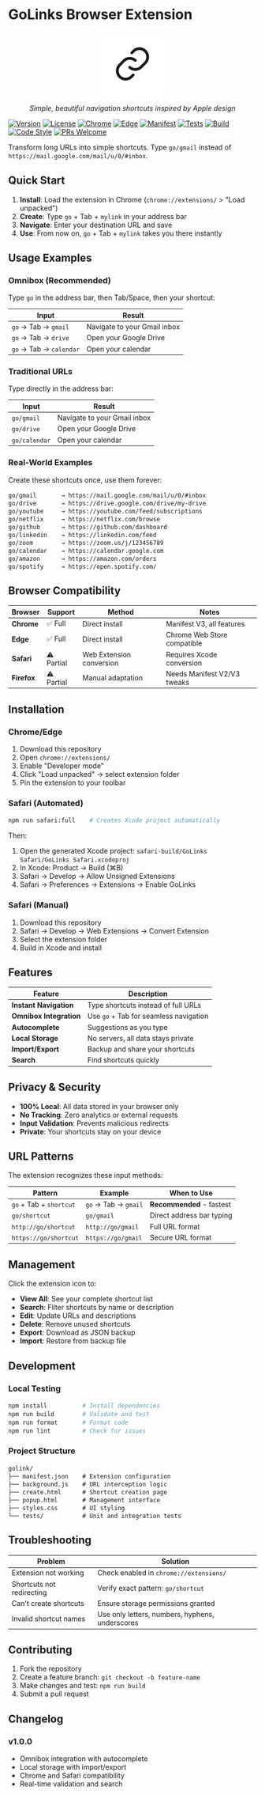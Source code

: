 # GoLinks Browser Extension

<div align="center">
  <img src="icons/icon-128.png" alt="GoLinks Logo" width="128" height="128">
  <p><em>Simple, beautiful navigation shortcuts inspired by Apple design</em></p>
</div>

[![Version](https://img.shields.io/badge/version-1.0.0-blue.svg)](https://github.com/yaoshengzhe/golink)
[![License](https://img.shields.io/badge/license-MIT-green.svg)](LICENSE)
[![Chrome](https://img.shields.io/badge/chrome-supported-brightgreen.svg)](https://chrome.google.com/webstore)
[![Edge](https://img.shields.io/badge/edge-supported-brightgreen.svg)](https://microsoftedge.microsoft.com/addons)
[![Manifest](https://img.shields.io/badge/manifest-v3-orange.svg)](https://developer.chrome.com/docs/extensions/mv3/)
[![Tests](https://img.shields.io/badge/tests-36%20passing-success.svg)](tests/)
[![Build](https://img.shields.io/badge/build-passing-success.svg)](https://github.com/yaoshengzhe/golink/actions)
[![Code Style](https://img.shields.io/badge/code%20style-prettier-ff69b4.svg)](https://prettier.io/)
[![PRs Welcome](https://img.shields.io/badge/PRs-welcome-brightgreen.svg)](CONTRIBUTING.md)

Transform long URLs into simple shortcuts. Type `go/gmail` instead of `https://mail.google.com/mail/u/0/#inbox`.

## Quick Start

1. **Install**: Load the extension in Chrome (`chrome://extensions/` > "Load unpacked")
2. **Create**: Type `go` + Tab + `mylink` in your address bar
3. **Navigate**: Enter your destination URL and save
4. **Use**: From now on, `go` + Tab + `mylink` takes you there instantly

## Usage Examples

### Omnibox (Recommended)
Type `go` in the address bar, then Tab/Space, then your shortcut:

| Input | Result |
|-------|--------|
| `go` → Tab → `gmail` | Navigate to your Gmail inbox |
| `go` → Tab → `drive` | Open your Google Drive |
| `go` → Tab → `calendar` | Open your calendar |

### Traditional URLs
Type directly in the address bar:

| Input | Result |
|-------|--------|
| `go/gmail` | Navigate to your Gmail inbox |
| `go/drive` | Open your Google Drive |
| `go/calendar` | Open your calendar |

### Real-World Examples

Create these shortcuts once, use them forever:

```
go/gmail       → https://mail.google.com/mail/u/0/#inbox
go/drive       → https://drive.google.com/drive/my-drive
go/youtube     → https://youtube.com/feed/subscriptions
go/netflix     → https://netflix.com/browse
go/github      → https://github.com/dashboard
go/linkedin    → https://linkedin.com/feed
go/zoom        → https://zoom.us/j/123456789
go/calendar    → https://calendar.google.com
go/amazon      → https://amazon.com/orders
go/spotify     → https://open.spotify.com/
```

## Browser Compatibility

| Browser | Support | Method | Notes |
|---------|---------|--------|-------|
| **Chrome** | ✅ Full | Direct install | Manifest V3, all features |
| **Edge** | ✅ Full | Direct install | Chrome Web Store compatible |
| **Safari** | ⚠️ Partial | Web Extension conversion | Requires Xcode conversion |
| **Firefox** | ⚠️ Partial | Manual adaptation | Needs Manifest V2/V3 tweaks |

## Installation

### Chrome/Edge
1. Download this repository
2. Open `chrome://extensions/`
3. Enable "Developer mode"
4. Click "Load unpacked" → select extension folder
5. Pin the extension to your toolbar

### Safari (Automated)
```bash
npm run safari:full    # Creates Xcode project automatically
```

Then:
1. Open the generated Xcode project: `safari-build/GoLinks Safari/GoLinks Safari.xcodeproj`
2. In Xcode: Product → Build (⌘B)
3. Safari → Develop → Allow Unsigned Extensions
4. Safari → Preferences → Extensions → Enable GoLinks

### Safari (Manual)
1. Download this repository
2. Safari → Develop → Web Extensions → Convert Extension
3. Select the extension folder
4. Build in Xcode and install

## Features

| Feature | Description |
|---------|-------------|
| **Instant Navigation** | Type shortcuts instead of full URLs |
| **Omnibox Integration** | Use `go` + Tab for seamless navigation |
| **Autocomplete** | Suggestions as you type |
| **Local Storage** | No servers, all data stays private |
| **Import/Export** | Backup and share your shortcuts |
| **Search** | Find shortcuts quickly |

## Privacy & Security

- **100% Local**: All data stored in your browser only
- **No Tracking**: Zero analytics or external requests  
- **Input Validation**: Prevents malicious redirects
- **Private**: Your shortcuts stay on your device

## URL Patterns

The extension recognizes these input methods:

| Pattern | Example | When to Use |
|---------|---------|-------------|
| `go` + Tab + `shortcut` | `go` → Tab → `gmail` | **Recommended** - fastest |
| `go/shortcut` | `go/gmail` | Direct address bar typing |
| `http://go/shortcut` | `http://go/gmail` | Full URL format |
| `https://go/shortcut` | `https://go/gmail` | Secure URL format |

## Management

Click the extension icon to:

- **View All**: See your complete shortcut list
- **Search**: Filter shortcuts by name or description  
- **Edit**: Update URLs and descriptions
- **Delete**: Remove unused shortcuts
- **Export**: Download as JSON backup
- **Import**: Restore from backup file

## Development

### Local Testing
```bash
npm install          # Install dependencies
npm run build        # Validate and test
npm run format       # Format code
npm run lint         # Check for issues
```

### Project Structure
```
golink/
├── manifest.json    # Extension configuration
├── background.js    # URL interception logic
├── create.html      # Shortcut creation page
├── popup.html       # Management interface
├── styles.css       # UI styling
└── tests/           # Unit and integration tests
```

## Troubleshooting

| Problem | Solution |
|---------|----------|
| Extension not working | Check enabled in `chrome://extensions/` |
| Shortcuts not redirecting | Verify exact pattern: `go/shortcut` |
| Can't create shortcuts | Ensure storage permissions granted |
| Invalid shortcut names | Use only letters, numbers, hyphens, underscores |

## Contributing

1. Fork the repository
2. Create a feature branch: `git checkout -b feature-name`
3. Make changes and test: `npm run build`
4. Submit a pull request

## Changelog

### v1.0.0
- Omnibox integration with autocomplete
- Local storage with import/export
- Chrome and Safari compatibility
- Real-time validation and search